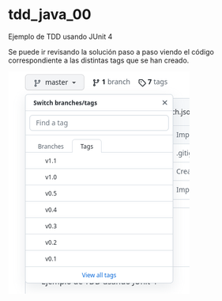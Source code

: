 # tdd_java_00
Ejemplo de TDD usando JUnit 4

Se puede ir revisando la solución paso a paso viendo el código correspondiente a las distintas tags que se han creado.

<img src="Screenshot 2023-02-14 at 10-58-55 Clases-de-Victor-Rivas_tdd_java_00 Ejemplo de TDD usando JUnit 4.png">

